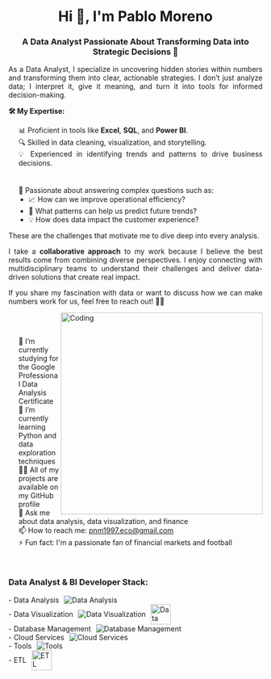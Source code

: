 <h1 align="center">Hi 👋, I'm Pablo Moreno</h1>
<h3 align="center">A Data Analyst Passionate About Transforming Data into Strategic Decisions 🚀</h3>

<div style="text-align: justify; max-width: 800px; margin: 0 auto;">
  <p>
    As a Data Analyst, I specialize in uncovering hidden stories within numbers and transforming them into clear, actionable strategies. I don’t just analyze data; I interpret it, give it meaning, and turn it into tools for informed decision-making.
  </p>
  <p>
    <strong>🛠️ My Expertise:</strong><br>
    <ul style="list-style-type: none; padding-left: 20px;">
      <li>📊 Proficient in tools like <strong>Excel</strong>, <strong>SQL</strong>, and <strong>Power BI</strong>.</li>
      <li>🔍 Skilled in data cleaning, visualization, and storytelling.</li>
      <li>💡 Experienced in identifying trends and patterns to drive business decisions.</li>
      <br>
      <li style="margin-top: 20px;">🤔 Passionate about answering complex questions such as:
        <ul style="list-style-type: disc; padding-left: 20px;">
          <li>📈 How can we improve operational efficiency?</li>
          <li>🔮 What patterns can help us predict future trends?</li>
          <li>💡 How does data impact the customer experience?</li>
        </ul>
      </li>
    </ul>
    These are the challenges that motivate me to dive deep into every analysis.
  </p>
  <p>
    I take a <strong>collaborative approach</strong> to my work because I believe the best results come from combining diverse perspectives. I enjoy connecting with multidisciplinary teams to understand their challenges and deliver data-driven solutions that create real impact.
  </p>
  <p>
    If you share my fascination with data or want to discuss how we can make numbers work for us, feel free to reach out! 🚀✨
  </p>
</div>
</div>
<img align="right" alt="Coding" width="400" src="https://user-images.githubusercontent.com/74038190/229223263-cf2e4b07-2615-4f87-9c38-e37600f8381a.gif">
<br><br>

<div style="text-align: left; max-width: 800px; margin: 0 auto;">
  <ul style="list-style-type: none; padding-left: 20px;">
    <li>🔭 I’m currently studying for the Google Professional Data Analysis Certificate</li>
    <li>🌱 I’m currently learning Python and data exploration techniques</li>
    <li>👨‍💻 All of my projects are available on my GitHub profile</li>
    <li>💬 Ask me about data analysis, data visualization, and finance</li>
    <li>📫 How to reach me: <a href="mailto:pnm1997.eco@gmail.com">pnm1997.eco@gmail.com</a></li>
    <li>⚡ Fun fact: I'm a passionate fan of financial markets and football</li>
  </ul>
</div>
<br>
<h3 align="left">Data Analyst & BI Developer Stack:</h3>
<div style="display: flex; flex-direction: column;">
  <div style="display: flex; align-items: center;">
    <span>- Data Analysis</span>
    <br>
    <img src="https://skillicons.dev/icons?i=python,excel,sql,pandas,numpy,matplotlib,seaborn" alt="Data Analysis" style="margin-left: 10px;" />
  </div>
  <div style="display: flex; align-items: center;">
    <span>- Data Visualization</span>
    <br>
    <img src="https://skillicons.dev/icons?i=powerbi,plotly" alt="Data Visualization" style="margin-left: 10px;" />
    <img src="https://i.imgur.com/Z633IlC.png" alt="Data Visualization" style="margin-left: 10px;" width="40" height="40" />
  </div>
  <div style="display: flex; align-items: center;">
    <span>- Database Management</span>
    <br>
    <img src="https://skillicons.dev/icons?i=postgresql,mysql,mssql" alt="Database Management" style="margin-left: 10px;" />
  </div>
  <div style="display: flex; align-items: center;">
    <span>- Cloud Services</span>
    <br>
    <img src="https://skillicons.dev/icons?i=azure" alt="Cloud Services" style="margin-left: 10px;" />
  </div>
  <div style="display: flex; align-items: center;">
    <span>- Tools</span>
    <br>
    <img src="https://skillicons.dev/icons?i=vscode,git,github" alt="Tools" style="margin-left: 10px;" />
  </div>
  <div style="display: flex; align-items: center;">
    <span>- ETL</span>
    <br>
    <img src="https://i.imgur.com/E6ka6nu.png" alt="ETL" style="margin-left: 10px;" width="40" height="40" />
  </div>
</div>
